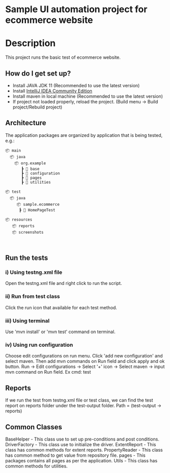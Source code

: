 # Sample UI automation project for ecommerce website


# Description
This project runs the basic test of ecommerce website.

## How do I get set up?

* Install JAVA JDK 11 (Recommended to use the latest version)
* Install [IntelliJ IDEA Community Edition](https://www.jetbrains.com/idea/download)
* Install maven in local machine (Recommended to use the latest version)
* If project not loaded properly, reload the project.
  (Build menu -> Build project/Rebuild project)

## Architecture
The application packages are organized by application that is being tested, e.g.:

```diagram
📦 main
  📦 java
    📦 org.example
       ┣ 📂 base
       ┣ 📂 configuration
       ┣ 📂 pages
       ┣ 📂 utilities

📦 test
  📦 java
     📦 sample.ecommerce
      ┣ 📂 HomePageTest

📦 resources
   📦 reports
   📦 screenshots
 
 
```
## Run the tests

### i) Using testng.xml file
Open the testng.xml file and right click to run the script.

### ii) Run from test class
Click the run icon that available for each test method.

### iii) Using terminal
Use 'mvn install' or 'mvn test' command on terminal.

### iv) Using run configuration
Choose edit configurations on run menu. Click 'add new configuration' and select maven.
Then add mvn commands on Run field and click apply and ok button.
Run -> Edit configurations -> Select '+' icon -> Select maven -> input mvn command on Run field.
Ex cmd: test

## Reports
If we run the test from testng.xml file or test class, we can find the test report on reports folder under the test-output folder.
Path = (test-output -> reports)

## Common Classes
BaseHelper - This class use to set up pre-conditions and post conditions.
DriverFactory - This class use to initialize the driver.
ExtentReport - This class has common methods for extent reports.
PropertyReader - This class has common method to get value from repository file.
pages - This packages contains all pages as per the application.
Utils - This class has common methods for utilities.

